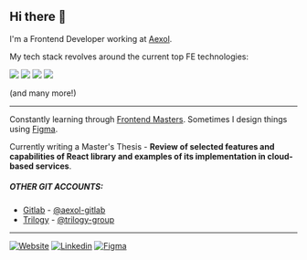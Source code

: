 
## Hi there 👋

I'm a Frontend Developer working at [Aexol](http://aexol.com/).

My tech stack revolves around the current top FE technologies:

<img src="https://img.shields.io/badge/TypeScript-007ACC?style=for-the-badge&logo=typescript&logoColor=white" /> <img src="https://img.shields.io/badge/React-20232A?style=for-the-badge&logo=react&logoColor=61DAFB" /> <img src="https://img.shields.io/badge/next.js-000000?style=for-the-badge&logo=nextdotjs&logoColor=white" /> <img src="https://img.shields.io/badge/GraphQl-E10098?style=for-the-badge&logo=graphql&logoColor=white" /> 

(and many more!)

---

Constantly learning through [Frontend Masters](https://github.com/FrontendMasters).
Sometimes I design things using [Figma](https://www.figma.com/@nerooc).

Currently writing a Master's Thesis - **Review of selected features and capabilities of React library and examples of its implementation in cloud-based services**.

##### OTHER GIT ACCOUNTS:
- [Gitlab](https://gitlab.com/nerooc) - [@aexol-gitlab](https://gitlab.com/Aexol)
- [Trilogy](https://github.com/tomaszgajda) - [@trilogy-group](https://github.com/trilogy-group)

---

[![Website](https://img.shields.io/website?label=tomaszgajda.com&down_color=lightgrey&down_message=offline&up_color=blue&up_message=online&style=for-the-badge&url=https://tomaszgajda.com/)](https://tomaszgajda.com)
[![Linkedin](https://img.shields.io/badge/linkedin%20-%230077B5.svg?&style=for-the-badge&logo=linkedin&logoColor=white)](https://www.linkedin.com/in/gajdat/)
[![Figma](https://img.shields.io/badge/figma%20-%23F24E1E.svg?&style=for-the-badge&logo=figma&logoColor=white)](https://www.figma.com/@nerooc)
